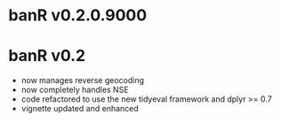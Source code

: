 # banR v0.2.0.9000

# banR v0.2

- now manages reverse geocoding
- now completely handles NSE 
- code refactored to use the new tidyeval framework and dplyr >= 0.7
- vignette updated and enhanced